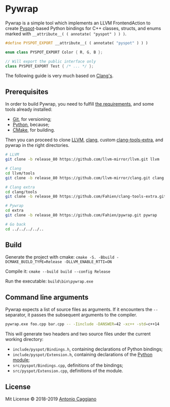 # Pywrap

Pywrap is a simple tool which implements an LLVM FrontendAction to create [Pyspot](https://github.com/Fahien/pyspot)-based Python bindings for C++ classes, structs, and enums marked with `__attribute__( ( annotate( "pyspot" ) ) )`.

```cpp
#define PYSPOT_EXPORT __attribute__( ( annotate( "pyspot" ) ) )

enum class PYSPOT_EXPORT Color { R, G, B };

// Will export the public interface only
class PYSPOT_EXPORT Test { /* ... */ };
```

The following guide is very much based on [Clang's](https://clang.llvm.org/get_started.html).

## Prerequisites

In order to build Pywrap, you need to fulfill [the requirements](https://llvm.org/docs/GettingStarted.html#requirements), and some tools already installed:
 - [Git](https://git-scm.com/downloads), for versioning;
 - [Python](http://www.python.org/download), because;
 - [CMake](http://www.cmake.org/download), for building.

Then you can proceed to clone [LLVM](https://github.com/llvm-mirror/llvm), [clang](https://github.com/llvm-mirror/clang), custom [clang-tools-extra](https://github.com/Fahien/clang-tools-extra), and pywrap in the right directories.

```bash
# LLVM
git clone -b release_80 https://github.com/llvm-mirror/llvm.git llvm

# Clang
cd llvm/tools
git clone -b release_80 https://github.com/llvm-mirror/clang.git clang

# Clang extra
cd clang/tools
git clone -b release_80 https://github.com/Fahien/clang-tools-extra.git extra

# Pywrap
cd extra
git clone -b release_80 https://github.com/Fahien/pywrap.git pywrap

# Go back
cd ../../../../..
```

## Build

Generate the project with cmake: `cmake -S. -Bbuild -DCMAKE_BUILD_TYPE=Release -DLLVM_ENABLE_RTTI=ON`

Compile it: `cmake --build build --config Release`

Run the executable: `build\bin\pywrap.exe`

## Command line arguments

Pywrap expects a list of source files as arguments. If it encounters the `--` separator, it passes the subsequent arguments to the compiler.

```bash
pywrap.exe foo.cpp bar.cpp -- -Iinclude -DANSWER=42 -xc++ -std=c++14
```

This will generate two headers and two source files under the current working directory:

- `include/pyspot/Bindings.h`, containing declarations of Python bindings;
- `include/pyspot/Extension.h`, containing declarations of the [Python module](https://docs.python.org/3/extending/building.html);
- `src/pyspot/Bindings.cpp`, definitions of the bindings;
- `src/pyspot/Extension.cpp`, definitions of the module.

## License

Mit License © 2018-2019 [Antonio Caggiano](https://twitter.com/Fahien)
